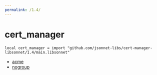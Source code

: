 ```yaml
---
permalink: /1.4/
---
```


# cert_manager

```jsonnet
local cert_manager = import "github.com/jsonnet-libs/cert-manager-libsonnet/1.4/main.libsonnet"
```



* [acme](acme/index.md)
* [nogroup](nogroup/index.md)